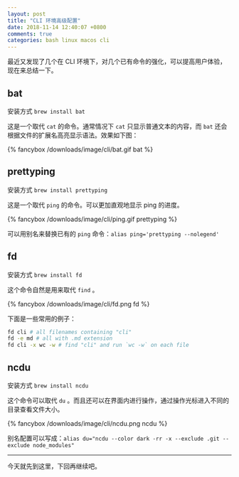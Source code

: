 ```yaml
---
layout: post
title: "CLI 环境高级配置"
date: 2018-11-14 12:40:07 +0800
comments: true
categories: bash linux macos cli
---
```

最近又发现了几个在 CLI 环境下，对几个已有命令的强化，可以提高用户体验，现在来总结一下。

<!-- more -->

## bat

安装方式 `brew install bat`

这是一个取代 `cat` 的命令。通常情况下 `cat` 只显示普通文本的内容，而 `bat` 还会根据文件的扩展名高亮显示语法。效果如下图：

{% fancybox /downloads/image/cli/bat.gif bat %}

## prettyping

安装方式 `brew install prettyping`

这是一个取代 `ping` 的命令。可以更加直观地显示 ping 的进度。

{% fancybox /downloads/image/cli/ping.gif prettyping %}

可以用别名来替换已有的 `ping` 命令：`alias ping='prettyping --nolegend'`

## fd

安装方式 `brew install fd`

这个命令自然是用来取代 `find` 。

{% fancybox /downloads/image/cli/fd.png fd %}

下面是一些常用的例子：

``` bash
fd cli # all filenames containing "cli"
fd -e md # all with .md extension
fd cli -x wc -w # find "cli" and run `wc -w` on each file
```

## ncdu

安装方式 `brew install ncdu`

这个命令可以取代 `du` 。而且还可以在界面内进行操作，通过操作光标进入不同的目录查看文件大小。

{% fancybox /downloads/image/cli/ncdu.png ncdu %}

别名配置可以写成：`alias du="ncdu --color dark -rr -x --exclude .git --exclude node_modules"`

-------

今天就先到这里，下回再继续吧。
